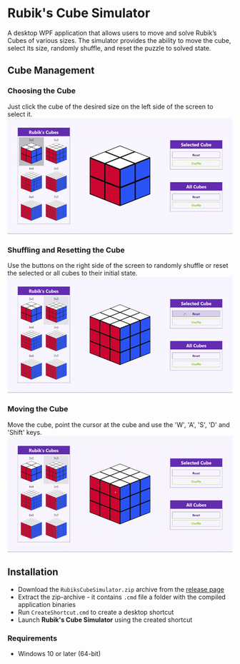 # Rubik's Cube Simulator
A desktop WPF application that allows users to move and solve Rubik’s Cubes of various sizes.
The simulator provides the ability to move the cube, select its size, randomly shuffle, and reset the puzzle to solved state.

## Cube Management
### Choosing the Cube
Just click the cube of the desired size on the left side of the screen to select it.
![ChoosingCube](Resources/Gifs/ChoosingCube.gif)

### Shuffling and Resetting the Cube
Use the buttons on the right side of the screen to randomly shuffle or reset the selected or all cubes to their initial state.
![ShufflingResettingCube](Resources/Gifs/ShufflingResettingCube.gif)

### Moving the Cube
Move the cube, point the cursor at the cube and use the 'W', 'A', 'S', 'D' and 'Shift' keys.
![MovingCube](Resources/Gifs/MovingCube.gif)

## Installation
* Download the `RubiksCubeSimulator.zip` archive from the [release page](https://github.com/stlss/rubiks-cube-simulator/releases/tag/v1.0)
* Extract the zip-archive - it contains `.cmd` file a folder with the compiled application binaries
* Run `CreateShortсut.cmd` to create a desktop shortcut
* Launch **Rubik's Cube Simulator** using the created shortcut

### Requirements
* Windows 10 or later (64-bit)